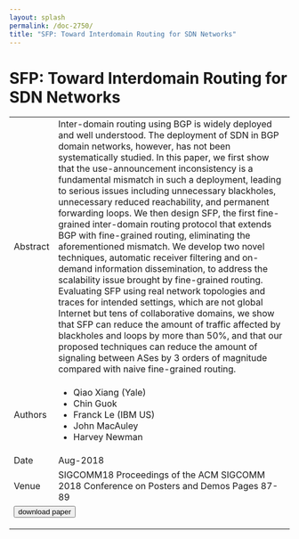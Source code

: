 ```yaml
---
layout: splash
permalink: /doc-2750/
title: "SFP: Toward Interdomain Routing for SDN Networks"
---
```


# SFP: Toward Interdomain Routing for SDN Networks

<table>
    <tbody>
    <tr>
        <td>Abstract</td>
        <td>Inter-domain routing using BGP is widely deployed and well understood. The deployment of SDN in BGP domain networks, however, has not been systematically studied. In this paper, we first show that the use-announcement inconsistency is a fundamental mismatch in such a deployment, leading to serious issues including unnecessary blackholes, unnecessary reduced reachability, and permanent forwarding loops. We then design SFP, the first fine-grained inter-domain routing protocol that extends BGP with fine-grained routing, eliminating the aforementioned mismatch. We develop two novel techniques, automatic receiver filtering and on-demand information dissemination, to address the scalability issue brought by fine-grained routing. Evaluating SFP using real network topologies and traces for intended settings, which are not global Internet but tens of collaborative domains, we show that SFP can reduce the amount of traffic affected by blackholes and loops by more than 50%, and that our proposed techniques can reduce the amount of signaling between ASes by 3 orders of magnitude compared with naive fine-grained routing.</td>
    </tr>
    <tr>
        <td>Authors</td>
        <td>
            <ul>
                <li>Qiao Xiang (Yale)</li>
                <li>Chin Guok</li>
                <li>Franck Le (IBM US)</li>
                <li>John MacAuley</li>
                <li>Harvey Newman</li>
            </ul>
        </td>
    </tr>
    <tr>
        <td>Date</td>
        <td>Aug-2018</td>
    </tr>
    <tr>
        <td>Venue</td>
        <td>SIGCOMM18 Proceedings of the ACM SIGCOMM 2018 Conference on Posters and Demos Pages 87-89</td>
    </tr>
        <tr>
            <td colspan="2">
                <form method="get" action="https://ibm.box.com/v/doc-2750-paper">
                    <button type="submit">download paper</button>
                </form>
            </td>
        </tr>
    </tbody>
</table>
